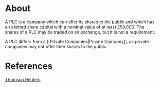 # About
A PLC is a company which can offer its shares to the public and which has an allotted share capital with a nominal value of at least £50,000. The shares of a PLC may be traded on an exchange, but it is not a requirement.

A PLC differs from a [[Private Companies|Private Company]], as private companies may not offer their shares to the public.

# References
[Thomson Reuters](https://uk.practicallaw.thomsonreuters.com/4-107-7082?transitionType=Default&contextData=(sc.Default)&firstPage=true)